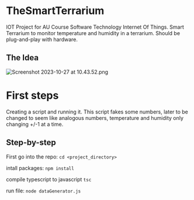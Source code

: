# TheSmartTerrarium
IOT Project for AU Course Software Technology Internet Of Things. Smart Terrarium to monitor temperature and humidity in a terrarium. Should be plug-and-play with hardware. 

## The Idea
![Screenshot 2023-10-27 at 10.43.52.png](:/24ee2a2239dd410db358538702ddc587)


# First steps
Creating a script and running it. 
This script fakes some numbers, later to be changed to seem like analogous numbers, temperature and humidity only changing +/-1 at a time. 

## Step-by-step
First go into the repo:
`cd <project_directory>`

intall packages:
`npm install`

compile typescript to javascript
`tsc`

run file:
`node dataGenerator.js`
